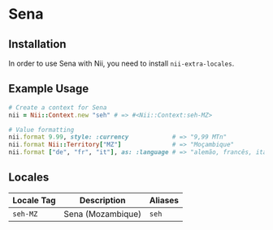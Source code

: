 <!-- This file has been generated. Source: languages/_template.md.erb -->

# Sena

## Installation

In order to use Sena with Nii, you need to install `nii-extra-locales`.

## Example Usage

``` ruby
# Create a context for Sena
nii = Nii::Context.new "seh" # => #<Nii::Context:seh-MZ>

# Value formatting
nii.format 9.99, style: :currency            # => "9,99 MTn"
nii.format Nii::Territory["MZ"]              # => "Moçambique"
nii.format ["de", "fr", "it"], as: :language # => "alemão, francês, italiano"
```


## Locales

<table>
  <thead>
    <tr>
      <th>Locale Tag</th>
      <th>Description</th>
      <th>Aliases</th>
    </tr>
  </thead>
  <tbody>
    <tr>
      <td><code>seh-MZ</code></td>
      <td>Sena (Mozambique)</td>
      <td><code>seh</code></td>
    </tr>
  </tbody>
</table>

